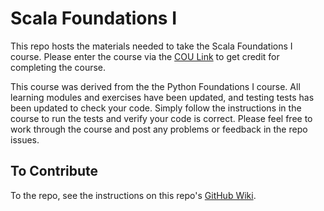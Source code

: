 Scala Foundations I
=================


This repo hosts the materials needed to take the Scala Foundations I
course. Please enter the course via the [COU Link](https://capone.plateau.com/learning/user/learning/program/viewProgramDetails.do?origin=catalog&componentTypeID=SYSTEM%255fPROGRAM%255fENTITY&componentID=SP%255fBDASCALAFOUND%255f00136&revisionDate=1440772745000)
to get credit for completing the course.

This course was derived from the the Python Foundations I course.  All learning modules and exercises have been updated, and testing tests has been updated to check your code.  Simply follow the instructions in the course to run the tests and verify your code is correct.  Please feel free to work through the course and post any problems or feedback in the repo issues.


To Contribute
-------------

To the repo, see the instructions on this repo's [GitHub Wiki](https://github.kdc.capitalone.com/BigDataAcademy/Scala_Foundations_I/wiki#contributing-to-scala-foundations).
